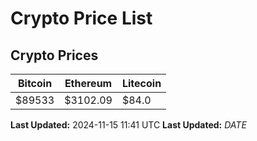 # Crypto Price List

## Crypto Prices
| Bitcoin | Ethereum | Litecoin |
| ------- | -------- | -------- |
| $89533 | $3102.09 | $84.0 |
**Last Updated:** 2024-11-15 11:41 UTC
**Last Updated:** $DATE$
